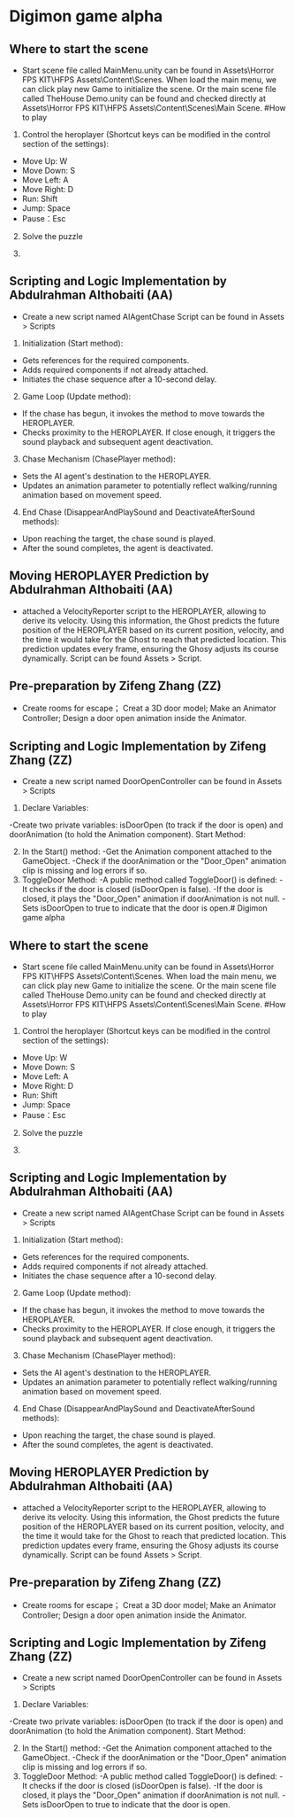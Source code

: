 # Digimon game alpha


## Where to start the scene
- Start scene file called MainMenu.unity can be found in Assets\Horror FPS KIT\HFPS Assets\Content\Scenes. When load the main menu, we can click play new Game to initialize the scene. Or the main scene file called TheHouse Demo.unity can be found and checked directly at  Assets\Horror FPS KIT\HFPS Assets\Content\Scenes\Main Scene.
#How to play
1. Control the heroplayer (Shortcut keys can be modified in the control section of the settings):
- Move Up: W
- Move Down: S
- Move Left: A
- Move Right: D
- Run: Shift 
- Jump: Space
- Pause：Esc
2. Solve the puzzle

3. 
## Scripting and Logic Implementation by Abdulrahman Althobaiti (AA)

- Create a new script named AIAgentChase Script can be found in Assets > Scripts 

1. Initialization (Start method):

- Gets references for the required components.
- Adds required components if not already attached.
- Initiates the chase sequence after a 10-second delay.

2. Game Loop (Update method):

- If the chase has begun, it invokes the method to move towards the HEROPLAYER.
- Checks proximity to the HEROPLAYER. If close enough, it triggers the sound playback and subsequent agent deactivation.

3. Chase Mechanism (ChasePlayer method):

- Sets the AI agent's destination to the HEROPLAYER.
- Updates an animation parameter to potentially reflect walking/running animation based on movement speed.

4. End Chase (DisappearAndPlaySound and DeactivateAfterSound methods):

- Upon reaching the target, the chase sound is played.
- After the sound completes, the agent is deactivated.


## Moving HEROPLAYER Prediction by Abdulrahman Althobaiti (AA)
- attached a VelocityReporter script to the HEROPLAYER, allowing to derive its velocity. Using this information, the Ghost predicts the future position of the HEROPLAYER based on its current position, velocity, and the time it would take for the Ghost to reach that predicted location. This prediction updates every frame, ensuring the Ghosy adjusts its course dynamically. Script can be found Assets > Script.


## Pre-preparation by Zifeng Zhang (ZZ)
- Create rooms for escape； Creat a 3D door model; Make an Animator Controller; Design a door open animation inside the Animator.

## Scripting and Logic Implementation by Zifeng Zhang (ZZ)
- Create a new script named DoorOpenController can be found in Assets > Scripts 
1. Declare Variables:

-Create two private variables: isDoorOpen (to track if the door is open) and doorAnimation (to hold the Animation component).
Start Method:

2. In the Start() method:
-Get the Animation component attached to the GameObject.
-Check if the doorAnimation or the "Door_Open" animation clip is missing and log errors if so.
3. ToggleDoor Method:
-A public method called ToggleDoor() is defined:
-It checks if the door is closed (isDoorOpen is false).
-If the door is closed, it plays the "Door_Open" animation if doorAnimation is not null.
-Sets isDoorOpen to true to indicate that the door is open.# Digimon game alpha


## Where to start the scene
- Start scene file called MainMenu.unity can be found in Assets\Horror FPS KIT\HFPS Assets\Content\Scenes. When load the main menu, we can click play new Game to initialize the scene. Or the main scene file called TheHouse Demo.unity can be found and checked directly at  Assets\Horror FPS KIT\HFPS Assets\Content\Scenes\Main Scene.
#How to play
1. Control the heroplayer (Shortcut keys can be modified in the control section of the settings):
- Move Up: W
- Move Down: S
- Move Left: A
- Move Right: D
- Run: Shift 
- Jump: Space
- Pause：Esc
2. Solve the puzzle

3. 
## Scripting and Logic Implementation by Abdulrahman Althobaiti (AA)

- Create a new script named AIAgentChase Script can be found in Assets > Scripts 

1. Initialization (Start method):

- Gets references for the required components.
- Adds required components if not already attached.
- Initiates the chase sequence after a 10-second delay.

2. Game Loop (Update method):

- If the chase has begun, it invokes the method to move towards the HEROPLAYER.
- Checks proximity to the HEROPLAYER. If close enough, it triggers the sound playback and subsequent agent deactivation.

3. Chase Mechanism (ChasePlayer method):

- Sets the AI agent's destination to the HEROPLAYER.
- Updates an animation parameter to potentially reflect walking/running animation based on movement speed.

4. End Chase (DisappearAndPlaySound and DeactivateAfterSound methods):

- Upon reaching the target, the chase sound is played.
- After the sound completes, the agent is deactivated.


## Moving HEROPLAYER Prediction by Abdulrahman Althobaiti (AA)
- attached a VelocityReporter script to the HEROPLAYER, allowing to derive its velocity. Using this information, the Ghost predicts the future position of the HEROPLAYER based on its current position, velocity, and the time it would take for the Ghost to reach that predicted location. This prediction updates every frame, ensuring the Ghosy adjusts its course dynamically. Script can be found Assets > Script.


## Pre-preparation by Zifeng Zhang (ZZ)
- Create rooms for escape； Creat a 3D door model; Make an Animator Controller; Design a door open animation inside the Animator.

## Scripting and Logic Implementation by Zifeng Zhang (ZZ)
- Create a new script named DoorOpenController can be found in Assets > Scripts 
1. Declare Variables:

-Create two private variables: isDoorOpen (to track if the door is open) and doorAnimation (to hold the Animation component).
Start Method:

2. In the Start() method:
-Get the Animation component attached to the GameObject.
-Check if the doorAnimation or the "Door_Open" animation clip is missing and log errors if so.
3. ToggleDoor Method:
-A public method called ToggleDoor() is defined:
-It checks if the door is closed (isDoorOpen is false).
-If the door is closed, it plays the "Door_Open" animation if doorAnimation is not null.
-Sets isDoorOpen to true to indicate that the door is open.
